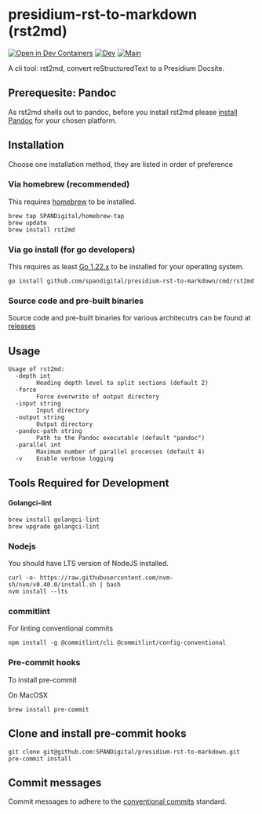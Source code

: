 # presidium-rst-to-markdown (rst2md)

[![Open in Dev Containers](https://img.shields.io/static/v1?label=Dev%20Containers&message=Open&color=blue&logo=visualstudiocode)](https://vscode.dev/redirect?url=vscode://ms-vscode-remote.remote-containers/cloneInVolume?url=https://github.com/SPANDigital/presidium-rst-to-markdown)
[![Dev](https://github.com/SPANDigital/presidium-rst-to-markdown/actions/workflows/go.yml/badge.svg?branch=dev)](https://github.com/SPANDigital/presidium-rst-to-markdown/actions/workflows/go.yml)
[![Main](https://github.com/SPANDigital/presidium-rst-to-markdown/actions/workflows/go.yml/badge.svg?branch=main)](https://github.com/SPANDigital/presidium-rst-to-markdown/actions/workflows/go.yml)

A cli tool: rst2md, convert reStructuredText to a Presidium Docsite.

## Prerequesite: Pandoc

As rst2md shells out to pandoc, before you install rst2md please [install](https://pandoc.org/installing.html)
[Pandoc](https://pandoc.org/) for your chosen platform.

## Installation

Choose one installation method, they are listed in order of preference

### Via homebrew (recommended)

This requires [homebrew](https://brew.sh/) to be installed.

```shell
brew tap SPANDigital/homebrew-tap
brew update
brew install rst2md
```

### Via go install (for go developers)

This requires as least [Go 1.22.x](https://go.dev/doc/install) to be installed for your operating system.

```shell
go install github.com/spandigital/presidium-rst-to-markdown/cmd/rst2md
```
### Source code and pre-built binaries

Source code and pre-built binaries for various architecutrs can be found at [releases](/releases)

## Usage

```
Usage of rst2md:
  -depth int
        Heading depth level to split sections (default 2)
  -force
        Force overwrite of output directory
  -input string
        Input directory
  -output string
        Output directory
  -pandoc-path string
        Path to the Pandoc executable (default "pandoc")
  -parallel int
        Maximum number of parallel processes (default 4)
  -v    Enable verbose logging
```

## Tools Required for Development

#### Golangci-lint

```brew
brew install golangci-lint
brew upgrade golangci-lint
```

### Nodejs

You should have LTS version of NodeJS installed.

```shell
curl -o- https://raw.githubusercontent.com/nvm-sh/nvm/v0.40.0/install.sh | bash
nvm install --lts
```

### commitlint

For linting conventional commits

```shell
npm install -g @commitlint/cli @commitlint/config-conventional
```

### Pre-commit hooks

To install pre-commit

On MacOSX
```shell
brew install pre-commit
```

## Clone and install pre-commit hooks

```shell
git clone git@github.com:SPANDigital/presidium-rst-to-markdown.git
pre-commit install
```

## Commit messages

Commit messages to adhere to the [conventional commits](https://www.conventionalcommits.org/en/v1.0.0/) standard.
